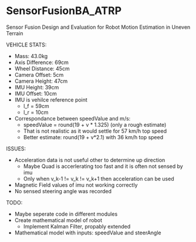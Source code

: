# SensorFusionBA_ATRP
Sensor Fusion Design and Evaluation for Robot Motion Estimation in Uneven Terrain

VEHICLE STATS:
- Mass: 43.0kg
- Axis Difference: 69cm
- Wheel Distance: 45cm
- Camera Offset: 5cm
- Camera Height: 47cm
- IMU Height: 39cm
- IMU Offset: 10cm
- IMU is vehilce reference point 
    - l_f = 59cm
    - l_r = 10cm
- Correspondance between speedValue and m/s:
    - speedValue = round(19 + v * 1.325) (only a rough estimate)
    - That is not realistic as it would settle  for 57 km/h top speed
    - Better estimate: round(19 + v*2.1) with 36 km/h top speed

ISSUES:
- Acceleration data is not useful other to determine up direction
    - Maybe Quad is accerlerating too fast and it is often not sensed by imu
    - Only when v_k-1 != v_k != v_k+1 then acceleration can be used
- Magnetic Field values of imu not working correctly
- No sensed steering angle was recorded 

TODO:
- Maybe seperate code in different modules
- Create mathematical model of robot
    - Implement Kalman Filter, propably extended
- Mathematical model with inputs: speedValue and steerAngle
